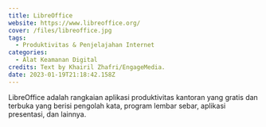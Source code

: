 ```yaml
---
title: LibreOffice
website: https://www.libreoffice.org/
cover: /files/libreoffice.jpg
tags:
  - Produktivitas & Penjelajahan Internet
categories:
  - Alat Keamanan Digital
credits: Text by Khairil Zhafri/EngageMedia.
date: 2023-01-19T21:18:42.158Z
---
```

LibreOffice adalah rangkaian aplikasi produktivitas kantoran yang gratis dan terbuka yang berisi pengolah kata, program lembar sebar, aplikasi presentasi, dan lainnya.